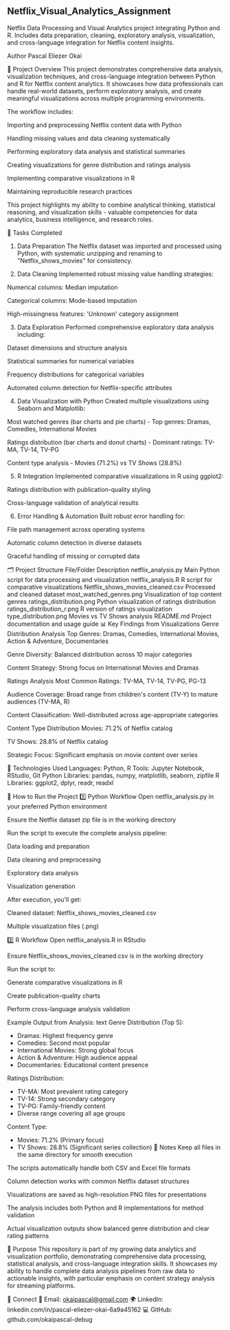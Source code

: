 ## Netflix_Visual_Analytics_Assignment
Netflix Data Processing and Visual Analytics project integrating Python and R. Includes data preparation, cleaning, exploratory analysis, visualization, and cross-language integration for Netflix content insights.

Author
Pascal Eliezer Okai

📘 Project Overview
This project demonstrates comprehensive data analysis, visualization techniques, and cross-language integration between Python and R for Netflix content analytics. It showcases how data professionals can handle real-world datasets, perform exploratory analysis, and create meaningful visualizations across multiple programming environments.

The workflow includes:

Importing and preprocessing Netflix content data with Python

Handling missing values and data cleaning systematically

Performing exploratory data analysis and statistical summaries

Creating visualizations for genre distribution and ratings analysis

Implementing comparative visualizations in R

Maintaining reproducible research practices

This project highlights my ability to combine analytical thinking, statistical reasoning, and visualization skills - valuable competencies for data analytics, business intelligence, and research roles.

🧩 Tasks Completed
1. Data Preparation
The Netflix dataset was imported and processed using Python, with systematic unzipping and renaming to "Netflix_shows_movies" for consistency.

2. Data Cleaning
Implemented robust missing value handling strategies:

Numerical columns: Median imputation

Categorical columns: Mode-based imputation

High-missingness features: 'Unknown' category assignment

3. Data Exploration
Performed comprehensive exploratory data analysis including:

Dataset dimensions and structure analysis

Statistical summaries for numerical variables

Frequency distributions for categorical variables

Automated column detection for Netflix-specific attributes

4. Data Visualization with Python
Created multiple visualizations using Seaborn and Matplotlib:

Most watched genres (bar charts and pie charts) - Top genres: Dramas, Comedies, International Movies

Ratings distribution (bar charts and donut charts) - Dominant ratings: TV-MA, TV-14, TV-PG

Content type analysis - Movies (71.2%) vs TV Shows (28.8%)

5. R Integration
Implemented comparative visualizations in R using ggplot2:

Ratings distribution with publication-quality styling

Cross-language validation of analytical results

6. Error Handling & Automation
Built robust error handling for:

File path management across operating systems

Automatic column detection in diverse datasets

Graceful handling of missing or corrupted data

🗂️ Project Structure
File/Folder	Description
netflix_analysis.py	Main Python script for data processing and visualization
netflix_analysis.R	R script for comparative visualizations
Netflix_shows_movies_cleaned.csv	Processed and cleaned dataset
most_watched_genres.png	Visualization of top content genres
ratings_distribution.png	Python visualization of ratings distribution
ratings_distribution_r.png	R version of ratings visualization
type_distribution.png	Movies vs TV Shows analysis
README.md	Project documentation and usage guide
📊 Key Findings from Visualizations
Genre Distribution Analysis
Top Genres: Dramas, Comedies, International Movies, Action & Adventure, Documentaries

Genre Diversity: Balanced distribution across 10 major categories

Content Strategy: Strong focus on International Movies and Dramas

Ratings Analysis
Most Common Ratings: TV-MA, TV-14, TV-PG, PG-13

Audience Coverage: Broad range from children's content (TV-Y) to mature audiences (TV-MA, R)

Content Classification: Well-distributed across age-appropriate categories

Content Type Distribution
Movies: 71.2% of Netflix catalog

TV Shows: 28.8% of Netflix catalog

Strategic Focus: Significant emphasis on movie content over series

🧠 Technologies Used
Languages: Python, R
Tools: Jupyter Notebook, RStudio, Git
Python Libraries: pandas, numpy, matplotlib, seaborn, zipfile
R Libraries: ggplot2, dplyr, readr, readxl

🚀 How to Run the Project
1️⃣ Python Workflow
Open netflix_analysis.py in your preferred Python environment

Ensure the Netflix dataset zip file is in the working directory

Run the script to execute the complete analysis pipeline:

Data loading and preparation

Data cleaning and preprocessing

Exploratory data analysis

Visualization generation

After execution, you'll get:

Cleaned dataset: Netflix_shows_movies_cleaned.csv

Multiple visualization files (.png)

2️⃣ R Workflow
Open netflix_analysis.R in RStudio

Ensure Netflix_shows_movies_cleaned.csv is in the working directory

Run the script to:

Generate comparative visualizations in R

Create publication-quality charts

Perform cross-language analysis validation

Example Output from Analysis:
text
Genre Distribution (Top 5):
- Dramas: Highest frequency genre
- Comedies: Second most popular
- International Movies: Strong global focus
- Action & Adventure: High audience appeal
- Documentaries: Educational content presence

Ratings Distribution:
- TV-MA: Most prevalent rating category
- TV-14: Strong secondary category
- TV-PG: Family-friendly content
- Diverse range covering all age groups

Content Type:
- Movies: 71.2% (Primary focus)
- TV Shows: 28.8% (Significant series collection)
🧾 Notes
Keep all files in the same directory for smooth execution

The scripts automatically handle both CSV and Excel file formats

Column detection works with common Netflix dataset structures

Visualizations are saved as high-resolution PNG files for presentations

The analysis includes both Python and R implementations for method validation

Actual visualization outputs show balanced genre distribution and clear rating patterns

🧭 Purpose
This repository is part of my growing data analytics and visualization portfolio, demonstrating comprehensive data processing, statistical analysis, and cross-language integration skills. It showcases my ability to handle complete data analysis pipelines from raw data to actionable insights, with particular emphasis on content strategy analysis for streaming platforms.

💬 Connect
📧 Email: okaipascal@gmail.com
🌍 LinkedIn: linkedin.com/in/pascal-eliezer-okai-6a9a45162
💻 GitHub: github.com/okaipascal-debug
